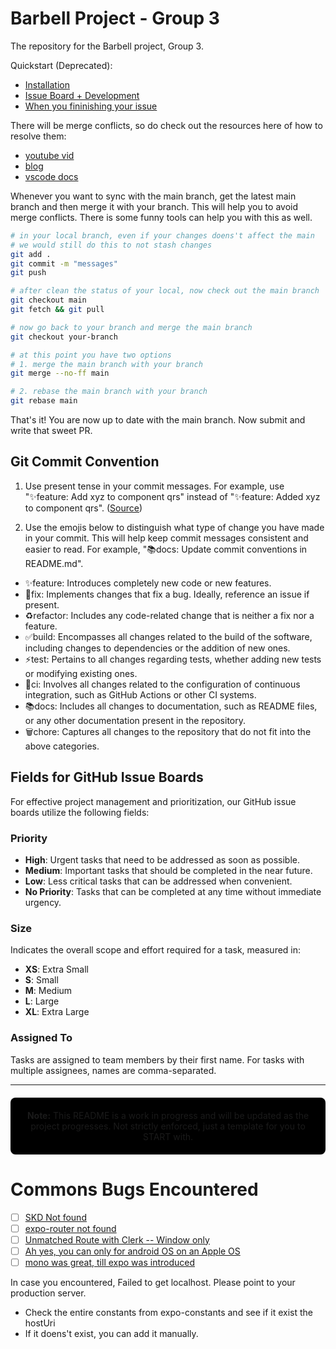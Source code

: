 # Barbell Project - Group 3

The repository for the Barbell project, Group 3.

Quickstart (Deprecated):

- [Installation](https://scribehow.com/shared/Quickstart_Barbell___I7R2_mESL68FTCAMcbF8w)
- [Issue Board + Development](https://scribehow.com/shared/Issue_and_start_working_on_Barbell__ibGJtJNdRfqZ1aucOCC0sg)
- [When you fininishing your issue](#)

There will be merge conflicts, so do check out the resources here of how to resolve them:

- [youtube vid](https://www.youtube.com/watch?v=QmKdodJU-js)
- [blog](https://leonardomontini.dev/merge-conflict-vscode/)
- [vscode docs](https://code.visualstudio.com/docs/sourcecontrol/overview)

Whenever you want to sync with the main branch, get the latest main branch and then merge it with your branch. This will help you to avoid merge conflicts. There is some funny tools can help you with this 
as well.

```bash
# in your local branch, even if your changes doens't affect the main
# we would still do this to not stash changes
git add .
git commit -m "messages"
git push

# after clean the status of your local, now check out the main branch
git checkout main
git fetch && git pull

# now go back to your branch and merge the main branch
git checkout your-branch

# at this point you have two options
# 1. merge the main branch with your branch
git merge --no-ff main

# 2. rebase the main branch with your branch
git rebase main
```

That's it! You are now up to date with the main branch. Now submit and write that sweet PR.

## Git Commit Convention

1. Use present tense in your commit messages. For example, use "✨feature: Add xyz to component qrs" instead of "✨feature: Added xyz to component qrs". ([Source](https://stackoverflow.com/questions/3580013/should-i-use-past-or-present-tense-in-git-commit-messages))

2. Use the emojis below to distinguish what type of change you have made in your commit. This will help keep commit messages consistent and easier to read. For example, "📚docs: Update commit conventions in README.md".
- ✨feature: Introduces completely new code or new features.
- 🐛fix: Implements changes that fix a bug. Ideally, reference an issue if present.
- ♻️refactor: Includes any code-related change that is neither a fix nor a feature.
- ✅build: Encompasses all changes related to the build of the software, including changes to dependencies or the addition of new ones.
- ⚡️test: Pertains to all changes regarding tests, whether adding new tests or modifying existing ones.
- 🚰ci: Involves all changes related to the configuration of continuous integration, such as GitHub Actions or other CI systems.
- 📚docs: Includes all changes to documentation, such as README files, or any other documentation present in the repository.
- 🗑️chore: Captures all changes to the repository that do not fit into the above categories.

## Fields for GitHub Issue Boards

For effective project management and prioritization, our GitHub issue boards utilize the following fields:

### Priority

- **High**: Urgent tasks that need to be addressed as soon as possible.
- **Medium**: Important tasks that should be completed in the near future.
- **Low**: Less critical tasks that can be addressed when convenient.
- **No Priority**: Tasks that can be completed at any time without immediate urgency.

### Size

Indicates the overall scope and effort required for a task, measured in:

- **XS**: Extra Small
- **S**: Small
- **M**: Medium
- **L**: Large
- **XL**: Extra Large

### Assigned To

Tasks are assigned to team members by their first name. For tasks with multiple assignees, names are comma-separated.

---

<div align="center" style="background-color: #000000; border-radius: 8px; padding: 20px; margin: 20px 0;">
  <strong>Note:</strong> This README is a work in progress and will be updated as the project progresses. Not strictly enforced, just a template for you to START with.
</div>


# Commons Bugs Encountered

- [ ] [SKD Not found](https://stackoverflow.com/questions/27620262/sdk-location-not-found-define-location-with-sdk-dir-in-the-local-properties-fil)
- [ ] [expo-router not found](https://github.com/expo/router/issues/748)
- [ ] [Unmatched Route with Clerk -- Window only](https://github.com/expo/router/issues/457)
- [ ] [Ah yes, you can only for android OS on an Apple OS](https://github.com/expo/eas-cli/issues/1726)
- [ ] [mono was great, till expo was introduced](https://github.com/expo/expo/issues/21820)

In case you encountered, Failed to get localhost. Please point to your production server.

+ Check the entire constants from expo-constants and see if it exist the hostUri
+ If it doens't exist, you can add it manually.
